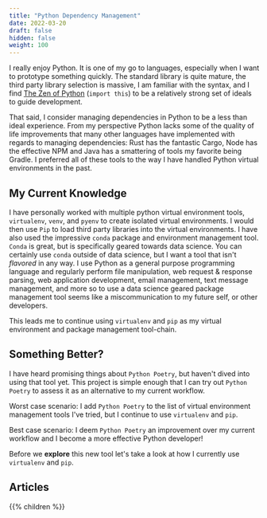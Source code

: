 ```yaml
---
title: "Python Dependency Management"
date: 2022-03-20
draft: false
hidden: false
weight: 100
---
```


I really enjoy Python. It is one of my go to languages, especially when I want to prototype something quickly. The standard library is quite mature, the third party library selection is massive, I am familiar with the syntax, and I find [The Zen of Python](https://peps.python.org/pep-0020/) (`import this`) to be a relatively strong set of ideals to guide development.

That said, I consider managing dependencies in Python to be a less than ideal experience. From my perspective Python lacks some of the quality of life improvements that many other languages have implemented with regards to managing dependencies: Rust has the fantastic Cargo, Node has the effective NPM and Java has a smattering of tools my favorite being Gradle. I preferred all of these tools to the way I have handled Python virtual environments in the past.

## My Current Knowledge

I have personally worked with multiple python virtual environment tools, `virtualenv`, `venv`, and `pyenv` to create isolated virtual environments. I would then use `Pip` to load third party libraries into the virtual environments. I have also used the impressive `conda` package and environment management tool. `Conda` is great, but is specifically geared towards data science. You can certainly use `conda` outside of data science, but I want a tool that isn't *flavored* in any way. I use Python as a general purpose programming language and regularly perform file manipulation, web request & response parsing, web application development, email management, text message management, and more so to use a data science geared package management tool seems like a miscommunication to my future self, or other developers.

This leads me to continue using `virtualenv` and `pip` as my virtual environment and package management tool-chain.

## Something Better?

I have heard promising things about `Python Poetry`, but haven't dived into using that tool yet. This project is simple enough that I can try out `Python Poetry` to assess it as an alternative to my current workflow. 

Worst case scenario: I add `Python Poetry` to the list of virtual environment management tools I've tried, but I continue to use `virtualenv` and `pip`. 

Best case scenario: I deem `Python Poetry` an improvement over my current workflow and I become a more effective Python developer!

Before we **explore** this new tool let's take a look at how I currently use `virtualenv` and `pip`.

## Articles

{{% children %}}
